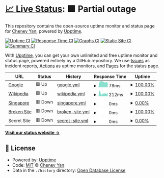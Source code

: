# [📈 Live Status](https://state.python3.tech): <!--live status--> **🟧 Partial outage**

This repository contains the open-source uptime monitor and status page for [Cheney Yan](https://state.python3.tech), powered by [Upptime](https://github.com/upptime/upptime).

[![Uptime CI](https://github.com/koj-co/upptime/workflows/Uptime%20CI/badge.svg)](https://github.com/koj-co/upptime/actions?query=workflow%3A%22Uptime+CI%22)
[![Response Time CI](https://github.com/koj-co/upptime/workflows/Response%20Time%20CI/badge.svg)](https://github.com/koj-co/upptime/actions?query=workflow%3A%22Response+Time+CI%22)
[![Graphs CI](https://github.com/koj-co/upptime/workflows/Graphs%20CI/badge.svg)](https://github.com/koj-co/upptime/actions?query=workflow%3A%22Graphs+CI%22)
[![Static Site CI](https://github.com/koj-co/upptime/workflows/Static%20Site%20CI/badge.svg)](https://github.com/koj-co/upptime/actions?query=workflow%3A%22Static+Site+CI%22)
[![Summary CI](https://github.com/koj-co/upptime/workflows/Summary%20CI/badge.svg)](https://github.com/koj-co/upptime/actions?query=workflow%3A%22Summary+CI%22)

With [Upptime](https://upptime.js.org), you can get your own unlimited and free uptime monitor and status page, powered entirely by a GitHub repository. We use [Issues](https://github.com/cheney-yan/upptime/issues) as incident reports, [Actions](https://github.com/cheney-yan/upptime/actions) as uptime monitors, and [Pages](https://state.python3.tech) for the status page.

<!--start: status pages-->
<!-- This summary is generated by Upptime (https://github.com/upptime/upptime) -->
<!-- Do not edit this manually, your changes will be overwritten -->
<!-- prettier-ignore -->
| URL | Status | History | Response Time | Uptime |
| --- | ------ | ------- | ------------- | ------ |
| <img alt="" src="https://icons.duckduckgo.com/ip3/www.google.com.ico" height="13"> [Google](https://www.google.com) | 🟩 Up | [google.yml](https://github.com/cheney-yan/uptime/commits/HEAD/history/google.yml) | <details><summary><img alt="Response time graph" src="./graphs/google/response-time-week.png" height="20"> 78ms</summary><br><a href="https://state.python3.tech/history/google"><img alt="Response time 100" src="https://img.shields.io/endpoint?url=https%3A%2F%2Fraw.githubusercontent.com%2Fcheney-yan%2Fuptime%2FHEAD%2Fapi%2Fgoogle%2Fresponse-time.json"></a><br><a href="https://state.python3.tech/history/google"><img alt="24-hour response time 68" src="https://img.shields.io/endpoint?url=https%3A%2F%2Fraw.githubusercontent.com%2Fcheney-yan%2Fuptime%2FHEAD%2Fapi%2Fgoogle%2Fresponse-time-day.json"></a><br><a href="https://state.python3.tech/history/google"><img alt="7-day response time 78" src="https://img.shields.io/endpoint?url=https%3A%2F%2Fraw.githubusercontent.com%2Fcheney-yan%2Fuptime%2FHEAD%2Fapi%2Fgoogle%2Fresponse-time-week.json"></a><br><a href="https://state.python3.tech/history/google"><img alt="30-day response time 105" src="https://img.shields.io/endpoint?url=https%3A%2F%2Fraw.githubusercontent.com%2Fcheney-yan%2Fuptime%2FHEAD%2Fapi%2Fgoogle%2Fresponse-time-month.json"></a><br><a href="https://state.python3.tech/history/google"><img alt="1-year response time 106" src="https://img.shields.io/endpoint?url=https%3A%2F%2Fraw.githubusercontent.com%2Fcheney-yan%2Fuptime%2FHEAD%2Fapi%2Fgoogle%2Fresponse-time-year.json"></a></details> | <details><summary><a href="https://state.python3.tech/history/google">100.00%</a></summary><a href="https://state.python3.tech/history/google"><img alt="All-time uptime 100.00%" src="https://img.shields.io/endpoint?url=https%3A%2F%2Fraw.githubusercontent.com%2Fcheney-yan%2Fuptime%2FHEAD%2Fapi%2Fgoogle%2Fuptime.json"></a><br><a href="https://state.python3.tech/history/google"><img alt="24-hour uptime 100.00%" src="https://img.shields.io/endpoint?url=https%3A%2F%2Fraw.githubusercontent.com%2Fcheney-yan%2Fuptime%2FHEAD%2Fapi%2Fgoogle%2Fuptime-day.json"></a><br><a href="https://state.python3.tech/history/google"><img alt="7-day uptime 100.00%" src="https://img.shields.io/endpoint?url=https%3A%2F%2Fraw.githubusercontent.com%2Fcheney-yan%2Fuptime%2FHEAD%2Fapi%2Fgoogle%2Fuptime-week.json"></a><br><a href="https://state.python3.tech/history/google"><img alt="30-day uptime 100.00%" src="https://img.shields.io/endpoint?url=https%3A%2F%2Fraw.githubusercontent.com%2Fcheney-yan%2Fuptime%2FHEAD%2Fapi%2Fgoogle%2Fuptime-month.json"></a><br><a href="https://state.python3.tech/history/google"><img alt="1-year uptime 100.00%" src="https://img.shields.io/endpoint?url=https%3A%2F%2Fraw.githubusercontent.com%2Fcheney-yan%2Fuptime%2FHEAD%2Fapi%2Fgoogle%2Fuptime-year.json"></a></details>
| <img alt="" src="https://icons.duckduckgo.com/ip3/en.wikipedia.org.ico" height="13"> [Wikipedia](https://en.wikipedia.org) | 🟩 Up | [wikipedia.yml](https://github.com/cheney-yan/uptime/commits/HEAD/history/wikipedia.yml) | <details><summary><img alt="Response time graph" src="./graphs/wikipedia/response-time-week.png" height="20"> 212ms</summary><br><a href="https://state.python3.tech/history/wikipedia"><img alt="Response time 215" src="https://img.shields.io/endpoint?url=https%3A%2F%2Fraw.githubusercontent.com%2Fcheney-yan%2Fuptime%2FHEAD%2Fapi%2Fwikipedia%2Fresponse-time.json"></a><br><a href="https://state.python3.tech/history/wikipedia"><img alt="24-hour response time 225" src="https://img.shields.io/endpoint?url=https%3A%2F%2Fraw.githubusercontent.com%2Fcheney-yan%2Fuptime%2FHEAD%2Fapi%2Fwikipedia%2Fresponse-time-day.json"></a><br><a href="https://state.python3.tech/history/wikipedia"><img alt="7-day response time 212" src="https://img.shields.io/endpoint?url=https%3A%2F%2Fraw.githubusercontent.com%2Fcheney-yan%2Fuptime%2FHEAD%2Fapi%2Fwikipedia%2Fresponse-time-week.json"></a><br><a href="https://state.python3.tech/history/wikipedia"><img alt="30-day response time 222" src="https://img.shields.io/endpoint?url=https%3A%2F%2Fraw.githubusercontent.com%2Fcheney-yan%2Fuptime%2FHEAD%2Fapi%2Fwikipedia%2Fresponse-time-month.json"></a><br><a href="https://state.python3.tech/history/wikipedia"><img alt="1-year response time 216" src="https://img.shields.io/endpoint?url=https%3A%2F%2Fraw.githubusercontent.com%2Fcheney-yan%2Fuptime%2FHEAD%2Fapi%2Fwikipedia%2Fresponse-time-year.json"></a></details> | <details><summary><a href="https://state.python3.tech/history/wikipedia">100.00%</a></summary><a href="https://state.python3.tech/history/wikipedia"><img alt="All-time uptime 100.00%" src="https://img.shields.io/endpoint?url=https%3A%2F%2Fraw.githubusercontent.com%2Fcheney-yan%2Fuptime%2FHEAD%2Fapi%2Fwikipedia%2Fuptime.json"></a><br><a href="https://state.python3.tech/history/wikipedia"><img alt="24-hour uptime 100.00%" src="https://img.shields.io/endpoint?url=https%3A%2F%2Fraw.githubusercontent.com%2Fcheney-yan%2Fuptime%2FHEAD%2Fapi%2Fwikipedia%2Fuptime-day.json"></a><br><a href="https://state.python3.tech/history/wikipedia"><img alt="7-day uptime 100.00%" src="https://img.shields.io/endpoint?url=https%3A%2F%2Fraw.githubusercontent.com%2Fcheney-yan%2Fuptime%2FHEAD%2Fapi%2Fwikipedia%2Fuptime-week.json"></a><br><a href="https://state.python3.tech/history/wikipedia"><img alt="30-day uptime 100.00%" src="https://img.shields.io/endpoint?url=https%3A%2F%2Fraw.githubusercontent.com%2Fcheney-yan%2Fuptime%2FHEAD%2Fapi%2Fwikipedia%2Fuptime-month.json"></a><br><a href="https://state.python3.tech/history/wikipedia"><img alt="1-year uptime 99.99%" src="https://img.shields.io/endpoint?url=https%3A%2F%2Fraw.githubusercontent.com%2Fcheney-yan%2Fuptime%2FHEAD%2Fapi%2Fwikipedia%2Fuptime-year.json"></a></details>
| <img alt="" src="https://icons.duckduckgo.com/ip3/singapore.cloudhowto.tech.ico" height="13"> [Singapore](https://singapore.cloudhowto.tech) | 🟥 Down | [singapore.yml](https://github.com/cheney-yan/uptime/commits/HEAD/history/singapore.yml) | <details><summary><img alt="Response time graph" src="./graphs/singapore/response-time-week.png" height="20"> 0ms</summary><br><a href="https://state.python3.tech/history/singapore"><img alt="Response time 0" src="https://img.shields.io/endpoint?url=https%3A%2F%2Fraw.githubusercontent.com%2Fcheney-yan%2Fuptime%2FHEAD%2Fapi%2Fsingapore%2Fresponse-time.json"></a><br><a href="https://state.python3.tech/history/singapore"><img alt="24-hour response time 0" src="https://img.shields.io/endpoint?url=https%3A%2F%2Fraw.githubusercontent.com%2Fcheney-yan%2Fuptime%2FHEAD%2Fapi%2Fsingapore%2Fresponse-time-day.json"></a><br><a href="https://state.python3.tech/history/singapore"><img alt="7-day response time 0" src="https://img.shields.io/endpoint?url=https%3A%2F%2Fraw.githubusercontent.com%2Fcheney-yan%2Fuptime%2FHEAD%2Fapi%2Fsingapore%2Fresponse-time-week.json"></a><br><a href="https://state.python3.tech/history/singapore"><img alt="30-day response time 0" src="https://img.shields.io/endpoint?url=https%3A%2F%2Fraw.githubusercontent.com%2Fcheney-yan%2Fuptime%2FHEAD%2Fapi%2Fsingapore%2Fresponse-time-month.json"></a><br><a href="https://state.python3.tech/history/singapore"><img alt="1-year response time 0" src="https://img.shields.io/endpoint?url=https%3A%2F%2Fraw.githubusercontent.com%2Fcheney-yan%2Fuptime%2FHEAD%2Fapi%2Fsingapore%2Fresponse-time-year.json"></a></details> | <details><summary><a href="https://state.python3.tech/history/singapore">0.00%</a></summary><a href="https://state.python3.tech/history/singapore"><img alt="All-time uptime 26.96%" src="https://img.shields.io/endpoint?url=https%3A%2F%2Fraw.githubusercontent.com%2Fcheney-yan%2Fuptime%2FHEAD%2Fapi%2Fsingapore%2Fuptime.json"></a><br><a href="https://state.python3.tech/history/singapore"><img alt="24-hour uptime 0.00%" src="https://img.shields.io/endpoint?url=https%3A%2F%2Fraw.githubusercontent.com%2Fcheney-yan%2Fuptime%2FHEAD%2Fapi%2Fsingapore%2Fuptime-day.json"></a><br><a href="https://state.python3.tech/history/singapore"><img alt="7-day uptime 0.00%" src="https://img.shields.io/endpoint?url=https%3A%2F%2Fraw.githubusercontent.com%2Fcheney-yan%2Fuptime%2FHEAD%2Fapi%2Fsingapore%2Fuptime-week.json"></a><br><a href="https://state.python3.tech/history/singapore"><img alt="30-day uptime 0.00%" src="https://img.shields.io/endpoint?url=https%3A%2F%2Fraw.githubusercontent.com%2Fcheney-yan%2Fuptime%2FHEAD%2Fapi%2Fsingapore%2Fuptime-month.json"></a><br><a href="https://state.python3.tech/history/singapore"><img alt="1-year uptime 0.00%" src="https://img.shields.io/endpoint?url=https%3A%2F%2Fraw.githubusercontent.com%2Fcheney-yan%2Fuptime%2FHEAD%2Fapi%2Fsingapore%2Fuptime-year.json"></a></details>
| <img alt="" src="https://icons.duckduckgo.com/ip3/thissitedoesnotexist.com.ico" height="13"> [Broken Site](https://thissitedoesnotexist.com) | 🟥 Down | [broken-site.yml](https://github.com/cheney-yan/uptime/commits/HEAD/history/broken-site.yml) | <details><summary><img alt="Response time graph" src="./graphs/broken-site/response-time-week.png" height="20"> 0ms</summary><br><a href="https://state.python3.tech/history/broken-site"><img alt="Response time 0" src="https://img.shields.io/endpoint?url=https%3A%2F%2Fraw.githubusercontent.com%2Fcheney-yan%2Fuptime%2FHEAD%2Fapi%2Fbroken-site%2Fresponse-time.json"></a><br><a href="https://state.python3.tech/history/broken-site"><img alt="24-hour response time 0" src="https://img.shields.io/endpoint?url=https%3A%2F%2Fraw.githubusercontent.com%2Fcheney-yan%2Fuptime%2FHEAD%2Fapi%2Fbroken-site%2Fresponse-time-day.json"></a><br><a href="https://state.python3.tech/history/broken-site"><img alt="7-day response time 0" src="https://img.shields.io/endpoint?url=https%3A%2F%2Fraw.githubusercontent.com%2Fcheney-yan%2Fuptime%2FHEAD%2Fapi%2Fbroken-site%2Fresponse-time-week.json"></a><br><a href="https://state.python3.tech/history/broken-site"><img alt="30-day response time 0" src="https://img.shields.io/endpoint?url=https%3A%2F%2Fraw.githubusercontent.com%2Fcheney-yan%2Fuptime%2FHEAD%2Fapi%2Fbroken-site%2Fresponse-time-month.json"></a><br><a href="https://state.python3.tech/history/broken-site"><img alt="1-year response time 0" src="https://img.shields.io/endpoint?url=https%3A%2F%2Fraw.githubusercontent.com%2Fcheney-yan%2Fuptime%2FHEAD%2Fapi%2Fbroken-site%2Fresponse-time-year.json"></a></details> | <details><summary><a href="https://state.python3.tech/history/broken-site">100.00%</a></summary><a href="https://state.python3.tech/history/broken-site"><img alt="All-time uptime 100.00%" src="https://img.shields.io/endpoint?url=https%3A%2F%2Fraw.githubusercontent.com%2Fcheney-yan%2Fuptime%2FHEAD%2Fapi%2Fbroken-site%2Fuptime.json"></a><br><a href="https://state.python3.tech/history/broken-site"><img alt="24-hour uptime 100.00%" src="https://img.shields.io/endpoint?url=https%3A%2F%2Fraw.githubusercontent.com%2Fcheney-yan%2Fuptime%2FHEAD%2Fapi%2Fbroken-site%2Fuptime-day.json"></a><br><a href="https://state.python3.tech/history/broken-site"><img alt="7-day uptime 100.00%" src="https://img.shields.io/endpoint?url=https%3A%2F%2Fraw.githubusercontent.com%2Fcheney-yan%2Fuptime%2FHEAD%2Fapi%2Fbroken-site%2Fuptime-week.json"></a><br><a href="https://state.python3.tech/history/broken-site"><img alt="30-day uptime 100.00%" src="https://img.shields.io/endpoint?url=https%3A%2F%2Fraw.githubusercontent.com%2Fcheney-yan%2Fuptime%2FHEAD%2Fapi%2Fbroken-site%2Fuptime-month.json"></a><br><a href="https://state.python3.tech/history/broken-site"><img alt="1-year uptime 100.00%" src="https://img.shields.io/endpoint?url=https%3A%2F%2Fraw.githubusercontent.com%2Fcheney-yan%2Fuptime%2FHEAD%2Fapi%2Fbroken-site%2Fuptime-year.json"></a></details>
| <img alt="" src="https://icons.duckduckgo.com/ip3/null.ico" height="13"> Secret Site | 🟥 Down | [secret-site.yml](https://github.com/cheney-yan/uptime/commits/HEAD/history/secret-site.yml) | <details><summary><img alt="Response time graph" src="./graphs/secret-site/response-time-week.png" height="20"> 0ms</summary><br><a href="https://state.python3.tech/history/secret-site"><img alt="Response time 0" src="https://img.shields.io/endpoint?url=https%3A%2F%2Fraw.githubusercontent.com%2Fcheney-yan%2Fuptime%2FHEAD%2Fapi%2Fsecret-site%2Fresponse-time.json"></a><br><a href="https://state.python3.tech/history/secret-site"><img alt="24-hour response time 0" src="https://img.shields.io/endpoint?url=https%3A%2F%2Fraw.githubusercontent.com%2Fcheney-yan%2Fuptime%2FHEAD%2Fapi%2Fsecret-site%2Fresponse-time-day.json"></a><br><a href="https://state.python3.tech/history/secret-site"><img alt="7-day response time 0" src="https://img.shields.io/endpoint?url=https%3A%2F%2Fraw.githubusercontent.com%2Fcheney-yan%2Fuptime%2FHEAD%2Fapi%2Fsecret-site%2Fresponse-time-week.json"></a><br><a href="https://state.python3.tech/history/secret-site"><img alt="30-day response time 0" src="https://img.shields.io/endpoint?url=https%3A%2F%2Fraw.githubusercontent.com%2Fcheney-yan%2Fuptime%2FHEAD%2Fapi%2Fsecret-site%2Fresponse-time-month.json"></a><br><a href="https://state.python3.tech/history/secret-site"><img alt="1-year response time 0" src="https://img.shields.io/endpoint?url=https%3A%2F%2Fraw.githubusercontent.com%2Fcheney-yan%2Fuptime%2FHEAD%2Fapi%2Fsecret-site%2Fresponse-time-year.json"></a></details> | <details><summary><a href="https://state.python3.tech/history/secret-site">0.00%</a></summary><a href="https://state.python3.tech/history/secret-site"><img alt="All-time uptime 10.18%" src="https://img.shields.io/endpoint?url=https%3A%2F%2Fraw.githubusercontent.com%2Fcheney-yan%2Fuptime%2FHEAD%2Fapi%2Fsecret-site%2Fuptime.json"></a><br><a href="https://state.python3.tech/history/secret-site"><img alt="24-hour uptime 0.00%" src="https://img.shields.io/endpoint?url=https%3A%2F%2Fraw.githubusercontent.com%2Fcheney-yan%2Fuptime%2FHEAD%2Fapi%2Fsecret-site%2Fuptime-day.json"></a><br><a href="https://state.python3.tech/history/secret-site"><img alt="7-day uptime 0.00%" src="https://img.shields.io/endpoint?url=https%3A%2F%2Fraw.githubusercontent.com%2Fcheney-yan%2Fuptime%2FHEAD%2Fapi%2Fsecret-site%2Fuptime-week.json"></a><br><a href="https://state.python3.tech/history/secret-site"><img alt="30-day uptime 0.00%" src="https://img.shields.io/endpoint?url=https%3A%2F%2Fraw.githubusercontent.com%2Fcheney-yan%2Fuptime%2FHEAD%2Fapi%2Fsecret-site%2Fuptime-month.json"></a><br><a href="https://state.python3.tech/history/secret-site"><img alt="1-year uptime 0.00%" src="https://img.shields.io/endpoint?url=https%3A%2F%2Fraw.githubusercontent.com%2Fcheney-yan%2Fuptime%2FHEAD%2Fapi%2Fsecret-site%2Fuptime-year.json"></a></details>

<!--end: status pages-->

[**Visit our status website →**](https://state.python3.tech)

## 📄 License

- Powered by: [Upptime](https://github.com/upptime/upptime)
- Code: [MIT](./LICENSE) © [Cheney Yan](https://state.python3.tech)
- Data in the `./history` directory: [Open Database License](https://opendatacommons.org/licenses/odbl/1-0/)
